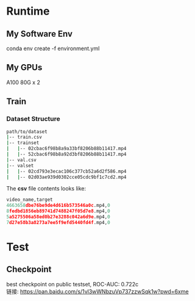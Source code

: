 # Runtime

## My Software Env
conda env create -f environment.yml

## My GPUs
A100 80G x 2

## Train

### Dataset Structure

``` bash
path/to/dataset
|-- train.csv
|-- trainset
|   |-- 02cbac6f98b8a9a33bf8206b88b11417.mp4
|   |-- 52cbac6f98b8a92d3bf8206b88b11417.mp4
|-- val.csv
|-- valset
|   |-- 02cd793e3ecac106c377cb52a6d2f586.mp4
|   |-- 02d03ae939d0302cce05cdc9bf1c7cd2.mp4

```

The **csv** file contents looks like:
```python
video_name,target
4663658dbe76be9de4d616b573546a0c.mp4,0
8fedbd1856eb89741d7488247f05d7e8.mp4,0
5a5275506a58ed0b27e3288c042a6d9e.mp4,0
7d27e58b3a8273a7ee5f9efd5440fd4f.mp4,0
```

# Test


## Checkpoint
best checkpoint on public testset, ROC-AUC: 0.722c\
链接: https://pan.baidu.com/s/1vl3wWNbzuVp737zzwSqk1w?pwd=6xme
